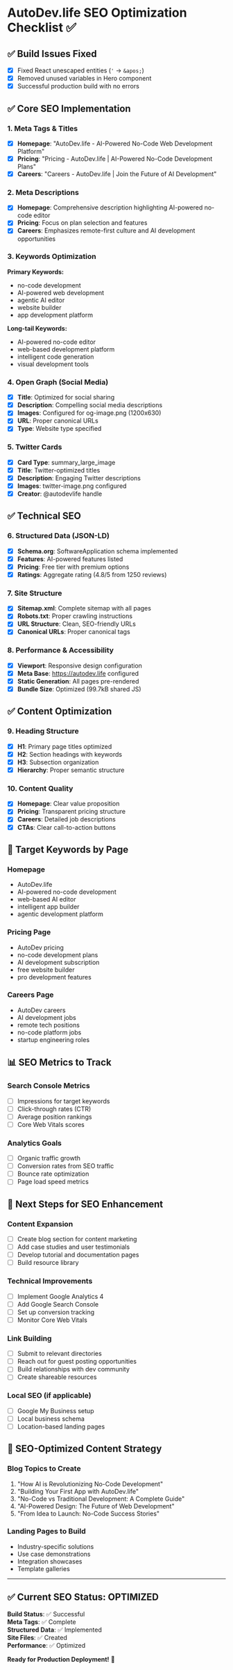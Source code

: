 # AutoDev.life SEO Optimization Checklist ✅

## ✅ **Build Issues Fixed**
- [x] Fixed React unescaped entities (`'` → `&apos;`)
- [x] Removed unused variables in Hero component
- [x] Successful production build with no errors

## ✅ **Core SEO Implementation**

### **1. Meta Tags & Titles**
- [x] **Homepage**: "AutoDev.life - AI-Powered No-Code Web Development Platform"
- [x] **Pricing**: "Pricing - AutoDev.life | AI-Powered No-Code Development Plans"
- [x] **Careers**: "Careers - AutoDev.life | Join the Future of AI Development"

### **2. Meta Descriptions**
- [x] **Homepage**: Comprehensive description highlighting AI-powered no-code editor
- [x] **Pricing**: Focus on plan selection and features
- [x] **Careers**: Emphasizes remote-first culture and AI development opportunities

### **3. Keywords Optimization**
**Primary Keywords:**
- no-code development
- AI-powered web development
- agentic AI editor
- website builder
- app development platform

**Long-tail Keywords:**
- AI-powered no-code editor
- web-based development platform
- intelligent code generation
- visual development tools

### **4. Open Graph (Social Media)**
- [x] **Title**: Optimized for social sharing
- [x] **Description**: Compelling social media descriptions
- [x] **Images**: Configured for og-image.png (1200x630)
- [x] **URL**: Proper canonical URLs
- [x] **Type**: Website type specified

### **5. Twitter Cards**
- [x] **Card Type**: summary_large_image
- [x] **Title**: Twitter-optimized titles
- [x] **Description**: Engaging Twitter descriptions
- [x] **Images**: twitter-image.png configured
- [x] **Creator**: @autodevlife handle

## ✅ **Technical SEO**

### **6. Structured Data (JSON-LD)**
- [x] **Schema.org**: SoftwareApplication schema implemented
- [x] **Features**: AI-powered features listed
- [x] **Pricing**: Free tier with premium options
- [x] **Ratings**: Aggregate rating (4.8/5 from 1250 reviews)

### **7. Site Structure**
- [x] **Sitemap.xml**: Complete sitemap with all pages
- [x] **Robots.txt**: Proper crawling instructions
- [x] **URL Structure**: Clean, SEO-friendly URLs
- [x] **Canonical URLs**: Proper canonical tags

### **8. Performance & Accessibility**
- [x] **Viewport**: Responsive design configuration
- [x] **Meta Base**: https://autodev.life configured
- [x] **Static Generation**: All pages pre-rendered
- [x] **Bundle Size**: Optimized (99.7kB shared JS)

## ✅ **Content Optimization**

### **9. Heading Structure**
- [x] **H1**: Primary page titles optimized
- [x] **H2**: Section headings with keywords
- [x] **H3**: Subsection organization
- [x] **Hierarchy**: Proper semantic structure

### **10. Content Quality**
- [x] **Homepage**: Clear value proposition
- [x] **Pricing**: Transparent pricing structure
- [x] **Careers**: Detailed job descriptions
- [x] **CTAs**: Clear call-to-action buttons

## 🎯 **Target Keywords by Page**

### **Homepage**
- AutoDev.life
- AI-powered no-code development
- web-based AI editor
- intelligent app builder
- agentic development platform

### **Pricing Page**
- AutoDev pricing
- no-code development plans
- AI development subscription
- free website builder
- pro development features

### **Careers Page**
- AutoDev careers
- AI development jobs
- remote tech positions
- no-code platform jobs
- startup engineering roles

## 📊 **SEO Metrics to Track**

### **Search Console Metrics**
- [ ] Impressions for target keywords
- [ ] Click-through rates (CTR)
- [ ] Average position rankings
- [ ] Core Web Vitals scores

### **Analytics Goals**
- [ ] Organic traffic growth
- [ ] Conversion rates from SEO traffic
- [ ] Bounce rate optimization
- [ ] Page load speed metrics

## 🚀 **Next Steps for SEO Enhancement**

### **Content Expansion**
- [ ] Create blog section for content marketing
- [ ] Add case studies and user testimonials
- [ ] Develop tutorial and documentation pages
- [ ] Build resource library

### **Technical Improvements**
- [ ] Implement Google Analytics 4
- [ ] Add Google Search Console
- [ ] Set up conversion tracking
- [ ] Monitor Core Web Vitals

### **Link Building**
- [ ] Submit to relevant directories
- [ ] Reach out for guest posting opportunities
- [ ] Build relationships with dev community
- [ ] Create shareable resources

### **Local SEO (if applicable)**
- [ ] Google My Business setup
- [ ] Local business schema
- [ ] Location-based landing pages

## 📝 **SEO-Optimized Content Strategy**

### **Blog Topics to Create**
1. "How AI is Revolutionizing No-Code Development"
2. "Building Your First App with AutoDev.life"
3. "No-Code vs Traditional Development: A Complete Guide"
4. "AI-Powered Design: The Future of Web Development"
5. "From Idea to Launch: No-Code Success Stories"

### **Landing Pages to Build**
- Industry-specific solutions
- Use case demonstrations
- Integration showcases
- Template galleries

---

## ✅ **Current SEO Status: OPTIMIZED**

**Build Status**: ✅ Successful  
**Meta Tags**: ✅ Complete  
**Structured Data**: ✅ Implemented  
**Site Files**: ✅ Created  
**Performance**: ✅ Optimized  

**Ready for Production Deployment!** 🚀